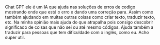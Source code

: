 Chat GPT ele é um IA que ajuda nas soluções de erros de codigo mostrando onde que está o erro e dando uma correção para. Assim como também ajudando em muitas outras coisas como criar texto, traduzir texto, etc.
Na minha opinião mais ajuda do que atrapalha pois consigo descobrir significado de coisas que não sei ou até mesmo códigos. Ajuda também a traduzir para pessoas que tem dificuldade com o inglês, como eu. Acho super util.